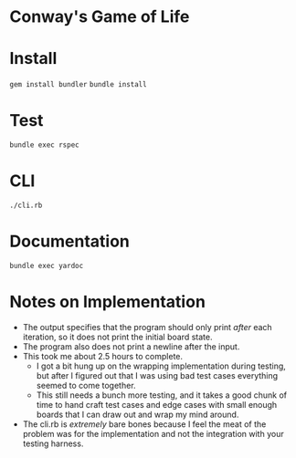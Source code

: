# Conway's Game of Life

# Install

`gem install bundler`
`bundle install`

# Test

`bundle exec rspec`

# CLI

`./cli.rb`

# Documentation

`bundle exec yardoc`

# Notes on Implementation

* The output specifies that the program should only print _after_ each
    iteration, so it does not print the initial board state.
* The program also does not print a newline after the input.
* This took me about 2.5 hours to complete.
    * I got a bit hung up on the wrapping implementation during testing, but
        after I figured out that I was using bad test cases everything seemed to
        come together.
    * This still needs a bunch more testing, and it takes a good chunk of time
        to hand craft test cases and edge cases with small enough boards that I
        can draw out and wrap my mind around.
* The cli.rb is _extremely_ bare bones because I feel the meat of the problem
    was for the implementation and not the integration with your testing
    harness.
